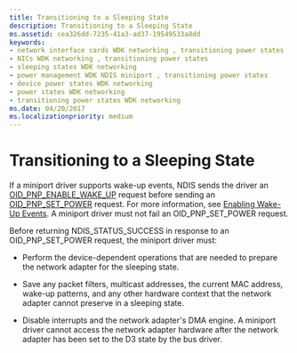 ```yaml
---
title: Transitioning to a Sleeping State
description: Transitioning to a Sleeping State
ms.assetid: cea326dd-7235-41a3-ad37-19549533a8dd
keywords:
- network interface cards WDK networking , transitioning power states
- NICs WDK networking , transitioning power states
- sleeping states WDK networking
- power management WDK NDIS miniport , transitioning power states
- device power states WDK networking
- power states WDK networking
- transitioning power states WDK networking
ms.date: 04/20/2017
ms.localizationpriority: medium
---
```


# Transitioning to a Sleeping State





If a miniport driver supports wake-up events, NDIS sends the driver an [OID\_PNP\_ENABLE\_WAKE\_UP](https://msdn.microsoft.com/library/windows/hardware/ff569775) request before sending an [OID\_PNP\_SET\_POWER](https://msdn.microsoft.com/library/windows/hardware/ff569780) request. For more information, see [Enabling Wake-Up Events](enabling-wake-up-events.md). A miniport driver must not fail an OID\_PNP\_SET\_POWER request.

Before returning NDIS\_STATUS\_SUCCESS in response to an OID\_PNP\_SET\_POWER request, the miniport driver must:

-   Perform the device-dependent operations that are needed to prepare the network adapter for the sleeping state.

-   Save any packet filters, multicast addresses, the current MAC address, wake-up patterns, and any other hardware context that the network adapter cannot preserve in a sleeping state.

-   Disable interrupts and the network adapter's DMA engine. A miniport driver cannot access the network adapter hardware after the network adapter has been set to the D3 state by the bus driver.

 

 





